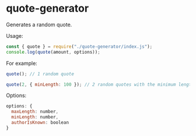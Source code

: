 # quote-generator
Generates a random quote.

Usage:
```JavaScript
const { quote } = require("./quote-generator/index.js");
console.log(quote(amount, options));
```

For example:
```JavaScript
quote(); // 1 random quote
```
```JavaScript
quote(2, { minLength: 100 }); // 2 random quotes with the minimum length of 100
```

Options:
```JavaScript
options: {
  maxLength: number,
  minLength: number,
  authorIsKnown: boolean
}
```
